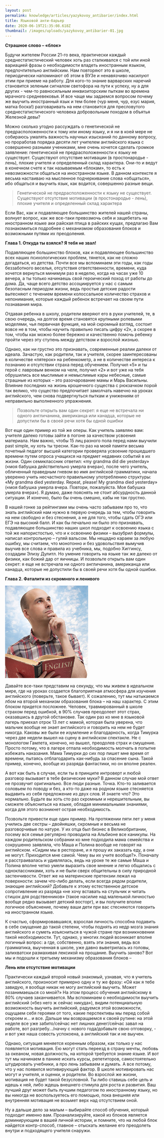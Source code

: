 ```yaml
---
layout: post
permalink: knowledge/articles/yazykovoy_antibarier/index.html
title: Языковой анти-барьер
date: 2020-06-19T21:35:08.618Z
thumbnail: /images/uploads/yazykovoy_antibarier-01.jpg
---
```

**Страшное слово – «блок»**

Будучи жителем России 21-го века, практически каждый среднестатистический человек хоть раз сталкивался с той или иной вариацией фразы о необходимости владеть иностранным языком, предпочтительно английским. Нам повторяют это в школе, периодически напоминают об этом в ВУЗе и ненавязчиво насилуют этим при приеме на работу. Для кого-то знание варварских наречий становится зеленым сигналом светофора на пути к успеху, ну а для других - чем-то равносильным инквизиторским пыткам во времена мрачного средневековья. И все чаще мы задаемся вопросом почему же выучить иностранный язык и тем более (чур меня, чур, езус мария, матка боска!) разговаривать на нем становится для пресловутого среднестатистического человека добровольным походом в объятья Железной девы?

Можно сколько угодно рассуждать о генетической не предрасположенности к тому или иному языку, и я ни в коей мере не собираюсь умалять важность научных изысканий по данному вопросу, но проработав порядка десяти лет учителем английского языка с совершенно разными учениками, мне очень хочется сделать громкое заявление: генетической не предрасположенности к языку не существует. Существуют отсутствие мотивации (в простонародье - лень), плохие учителя и определенный склад характера. Они-то и ведут в конечном счете к так называемым «блокам», то есть к невозможности общаться на иностранном языке. В данном контексте я весьма настаиваю на мысленное подчеркивание слова «общаться», ибо общаться и выучить язык, как водится, совершенно разные вещи.

> Генетической не предрасположенности к языку не существует. Существуют отсутствие мотивации (в простонародье - лень), плохие учителя и определенный склад характера

Если Вас, как и подавляющее большинство жителей нашей страны, волнует вопрос, как же все-таки превозмочь себя и защебетать на иностранном языке аки райская птица в райских кущах, предлагаю Вам познакомиться подробнее с механизмом образования блоков и возможными путями их преодоления.

**Глава 1. Откуда ты взялся? Я тебя не звал!**

Подавляющее большинство блоков, как и подавляющее большинство всех наших психологических проблем, тянется, как не сложно догадаться, из детства. Почти все мы вспоминаем эти годы, как годы беззаботного веселья, отсутствия ответственности, времени, куда хочется вернуться минимум раз в неделю, когда на часах уже 10 вечера, а ты только начинаешь свой героический поход от работы до дома. Да, чаще всего детство ассоциируется у нас с самым безопасным периодом жизни, ведь простые детские радости вытесняют с течением времени колоссальное количество страхов и непонимания, которые каждый ребенок встречает на своем пути познавания мира.

Отдавая ребенка в школу, родители вверяют его в руки учителей, те, в свою очередь, на долгое время становятся крупными ролевыми моделями, чья первичная функция, на мой скромный взгляд, состоит вовсе не в том, чтобы научить правильно писать цифру «2», а скорее в том, чтобы как можно более бережно и качественно помочь ребенку пройти через эту ступень между детством и взрослой жизнью.

Однако, как ни грустно это признавать, современные реалии далеки от идеала. Зачастую, как родители, так и учителя, скорее заинтересованы в количестве «пятерок» на ребенкометр, а не в количестве интереса к познанию и отсутствии страха перед обучением. Получил «5» и ты герой с лавровым венком на челе, получил «2» и вот уже на тебя обрушились все мыслимые и немыслимые кары небесные, самые страшные из которых – это разочарование мамы и Марь Васильны. Влияние последних на жизнь крошечного существа с рюкзачком порой так велико, что существо предпочитает замолчать навечно на уроках английского, чем снова подвергнуться пыткам и унижениям от неправильно выполненного упражнения.

> Позвольте открыть вам один секрет: я еще не встречала ни одного англичанина, американца или канадца, которые не допустили бы в своей речи хотя бы одной ошибки

Вот еще один пример из той же оперы. Как учитель заявляю вам: учителя далеко готовы зайти в погоне за качеством усвоения материала. Нам важно, чтобы 15 лиц разного пола перед нами выучили past simple, ну хоть ты тресни. Как-то раз на моей памяти весьма почетный педагог высшей категории проверяла усвоение прошедшего времени путем опроса учащихся на предмет недавних событий в их жизни. Один семиклассник ответил: «my grandma did die yesterday» («моя бабушка действительно умерла вчера»), после чего учитель, обличенный праведным гневом во имя английской грамматики, начала уверенно учить несчастного правильному употреблению структуры: «My grandma died yesterday. Repeat, please! My grandma died yesterday» («моя бабушка умерла вчера. Повтори, пожалуйста. Моя бабушка умерла вчера»). Я думаю, даже пояснять не стоит абсурдность данной ситуации. И конечно, было бы очень смешно, кабы не так грустно.

В нашей гонке за рейтингами мы очень часто забываем про то, что знать английский нам нужно в первую очередь за тем, чтобы говорить на нем свободно и без стеснения, а не для того, чтобы сдать ОГЭ или ЕГЭ на высокий балл. И как бы печально ни было это признавать, подавляющее большинство наших школ подходит к освоению языка с той же напористостью, что и к освоению физики – вызубрил формулы, написал контрольную – гуляй вальсом. Мы нещадно караем за любую ошибку, мы считаем, что монотонно и без удовольствия вымучив выучив все слова и правила из учебника, мы, подобно Хиггинсу, создадим Элизу Дулитл. Но умение говорить на языке так же далеко от физики, как божий дар от яичницы. И позвольте открыть вам один секрет: я еще не встречала ни одного англичанина, американца или канадца, которые не допустили бы в своей речи хотя бы одной ошибки.

**Глава 2. Фаталити из скромного и ленивого**

![](/images/uploads/yazykovoy_antibarier-02.jpg)

Давайте все-таки представим на секунду, что мы живем в идеальном мире, где на уроках создается благоприятная атмосфера для изучения английского (поверьте, такое бывает). К сожалению, тут мы натыкаемся лбом на второй механизм образования блока – на наш характер. С этим блоком придется посложнее. Человек, травмированный в школе страхом перед ошибкой, в 90% случаев преодолеет этот страх, оказавшись в другой обстановке. Так один раз ко мне в языковой лагерь приехал отрок 13 лет с мамой, которая была уверена, что мальчик вообще не знает английского и говорить на нем не будет никогда. Каковы же были ее изумление и благодарность, когда Тимурка через две недели вышел на сцену в английском спектакле. Не с монологом Гамлета, конечно, но вышел, преодолев страх и смущение. Просто потому, что в лагере отпала необходимость молчать в попытке избежать наказания. Мама Тимурки до сих пор пишет мне время от времени, пытаясь отблагодарить как-нибудь за спасение сына. Такой пример, конечно, вообще из разряда фантастики, но он вполне реален. 

А вот как быть в случае, если ты в принципе интроверт и любой разговор вызывает в тебе физические муки? В данном случае мой ответ не прозвучит оригинально. Все люди разные. Точка. Кто-то заливается соловьем по поводу и без, а кто-то даже на родном языке стесняется выдавить из себя предложение из двух слов. И знаете что? Это нормально. Будьте вы хоть сто раз скромным и нерешительным, вы сможете объясниться на языке, обладая минимальными знаниями, когда для этого возникнет острая необходимость.

Позвольте привести еще один пример. На протяжении пяти лет у меня учились две сестры – двойняшки, скромные и весьма не разговорчивые по натуре. У их отца был бизнес в Великобритании, посему вся семья регулярно проводила на Альбионе все каникулы. На каждом родительском собрании ко мне подходила мама семейства и сокрушенно заявляла, что Маша и Полина вообще не говорят на английском. «Сидим мы в ресторане, и я прошу их заказать еду, а они не могут. Приходится мне самой. Чему вы их учите вообще?». Поначалу я расстраивалась и удивлялась, ведь на уроке те же самые Маша и Полина вполне четко умели выразить свое мнение и легко общались с одноклассниками, хоть и не были сверх общительны в силу природной застенчивости. Ответ же на материнские претензии лежал на поверхности: зачем что-либо делать, если всегда рядом родители, знающие английский? Добавьте к этому естественное детское сопротивление из разряда «не хочу вставать на стульчик и читать стишок для родственников» (такое насилие над маленькой личностью вообще редко вызывает детский восторг), и вы получите вполне логичное объяснение, почему ваши дети при вас стесняются говорить на иностранном языке.

К счастью, сформировавшаяся, взрослая личность способна подавить в себе смущение до такой степени, чтобы поднять из недр мозга знания английского и суметь изъясниться в чужой стране при возникновении такой необходимости. Тут, однако, у многих людей возникает вполне логичный вопрос: а где, собственно, взять эти знания, ведь вся грамматика, выученная в школе, уже давно выветрилась из головы, залихватски размахивая лексикой на прощание. Выучить заново? Вот мы и подошли к третьему механизму образования блоков –

**Лень или отсутствие мотивации**

Практически каждый второй новый знакомый, узнавая, что я учитель английского, произносит примерно одну и ту же фразу: «Ой как я тебе завидую, я вообще никак не могу английский выучить. Может позанимаешься со мной?» На этом процесс обучения английскому в 80% случаев заканчивается. Мы вспоминаем о необходимости выучить английский («без него ж сейчас никуда»), видим потенциальную возможность выучить английский, радуемся этой возможности, ощущаем себя героями от того, какие перспективы мы перед собой откроем и… и все. Дальше мы возвращаемся к своей рутине: на этой неделе все уже забито/сейчас нет лишних денег/сейчас завал на работе, вот разгребу…/начну с нового года/добавьте свою отговорку, - и вот уже наша совесть успокоена, а английский так и не выучен.

Однако, ситуация меняется коренным образом, как только у нас появляется мотивация. Ею могут стать переезд в страну мечты, любовь за океаном, новая должность, на которой требуется знание языке. И вот тут мы начинаем в панике искать курсы, репетиторов, самостоятельно штудировать учебники, а про лень забываем и думать. А все потому, что у нас появился мотивирующий фактор. В школе мотивировать нас могут и учителя, и оценки, и родители. Во взрослой же жизни, мотивация не будет такой безусловной. Ты либо ставишь себе цель и идешь к ней, либо ждешь внешнего стимула для роста и развития. Ваш лучший друг может быть лучшим педагогом по иностранному языку, но вы никогда не воспользуетесь его помощью, пока внешняя или внутренняя мотивация не возьмет верх над отсутствием оной.

Ну а дальше дело за малым – выбирайте способ обучения, который подходит именно вам. Проанализируйте, какой из блоков является доминирующим в вашей личной истории, и помните, что на любой блок найдется контр-способ, главное – отыскать желание его преодолеть внутри и подходящего учителя снаружи.